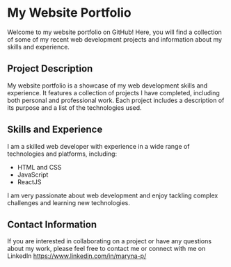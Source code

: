 # My Website Portfolio
Welcome to my website portfolio on GitHub! Here, you will find a collection of some of my recent web development projects and information about my skills and experience.

## Project Description
My website portfolio is a showcase of my web development skills and experience. It features a collection of projects I have completed, including both personal and professional work. Each project includes a description of its purpose and a list of the technologies used.

## Skills and Experience
I am a skilled web developer with experience in a wide range of technologies and platforms, including:

* HTML and CSS 
* JavaScript
* ReactJS

I am very passionate about web development and enjoy tackling complex challenges and learning new technologies.

## Contact Information
If you are interested in collaborating on a project or have any questions about my work, please feel free to contact me or connect with me on LinkedIn https://www.linkedin.com/in/maryna-p/

